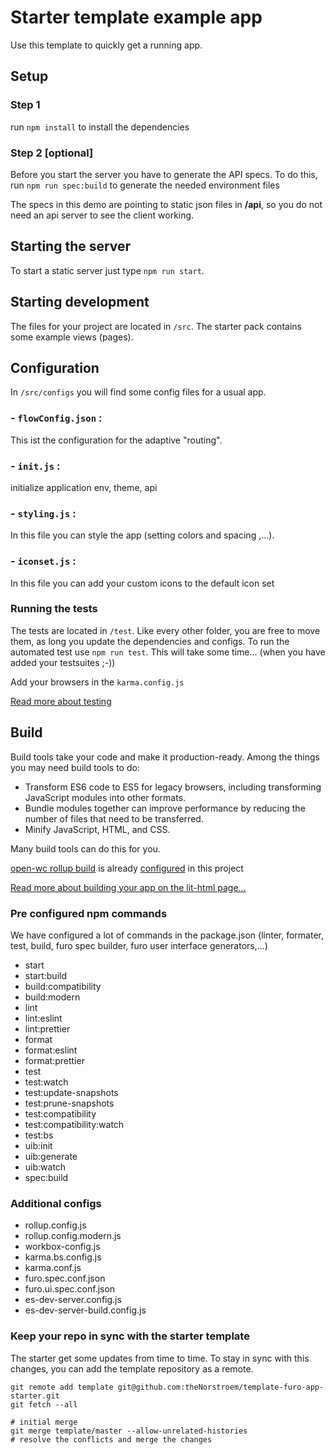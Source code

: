# Starter template example app
Use this template to quickly get a running app. 

## Setup
### Step 1
run `npm install` to install the dependencies

### Step 2 [optional]

Before you start the server you have to generate the API specs.
To do this, run `npm run spec:build` to generate the needed environment files

The specs in this demo are pointing to static json files in  **/api**, so you do not need an api server to see the client working.  


## Starting the server
To start a static server just type `npm run start`.

## Starting development
The files for your project are located in `/src`.  The starter pack contains some example views (pages).

## Configuration
In `/src/configs` you will find some config files for a usual app.

### - `flowConfig.json` : 
This ist the configuration for the adaptive "routing".

### - `init.js` : 
initialize application env, theme, api

### - `styling.js` : 
In this file you can style the app (setting colors and spacing ,...).

### - `iconset.js` : 
In this file you can add your custom icons to the default icon set

### Running the tests

The tests are located in `/test`. Like every other folder, you are free to move them, as long you update the dependencies and configs.
To run the automated test use `npm run test`. This will take some time... (when you have added your testsuites ;-))

Add your browsers in the `karma.config.js`
 

[Read more about testing](https://open-wc.org/testing/testing-karma.html#getting-started)

## Build
Build tools take your code and make it production-ready. Among the things you may need build tools to do:

- Transform ES6 code to ES5 for legacy browsers, including transforming JavaScript modules into other formats.
- Bundle modules together can improve performance by reducing the number of files that need to be transferred.
- Minify JavaScript, HTML, and CSS.

Many build tools can do this for you. 

[open-wc rollup build](https://open-wc.org/building/) is already [configured](https://open-wc.org/building/building-rollup.html) in this project

[Read more about building your app on the lit-html page...](https://lit-html.polymer-project.org/guide/tools#build)


### Pre configured npm commands
We have configured a lot of commands in the package.json (linter,  formater, test, build, furo spec builder, furo user interface generators,...)
 
- start
- start:build
- build:compatibility
- build:modern
- lint
- lint:eslint
- lint:prettier
- format
- format:eslint
- format:prettier
- test
- test:watch
- test:update-snapshots
- test:prune-snapshots
- test:compatibility
- test:compatibility:watch
- test:bs
- uib:init
- uib:generate
- uib:watch
- spec:build

### Additional configs

- rollup.config.js
- rollup.config.modern.js
- workbox-config.js
- karma.bs.config.js
- karma.conf.js
- furo.spec.conf.json
- furo.ui.spec.conf.json
- es-dev-server.config.js
- es-dev-server-build.config.js

### Keep your repo in sync with the starter template
The starter get some updates from time to time. To stay in sync with this changes, you can add the template 
repository as a remote.

```shell script
git remote add template git@github.com:theNorstroem/template-furo-app-starter.git
git fetch --all

# initial merge
git merge template/master --allow-unrelated-histories
# resolve the conflicts and merge the changes

```
